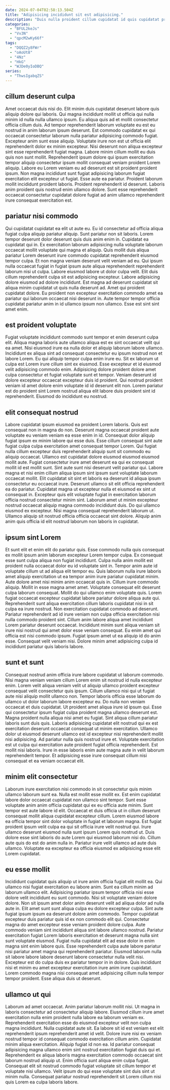 ```yaml
---
date: 2024-07-04T02:58:13.504Z
title: "Adipisicing incididunt sit est adipisicing."
description: "Duis nulla proident cillum cupidatat id quis cupidatat proident nulla id irure consequat laboris magna enim. Incididunt et anim adipisicing do non."
categories:
  - "BFUL2keJs"
  - "Vv3N"
  - "qpcM2wKy66f"
tags:
  - "DQQZ2y8FWr"
  - "oAoUt8"
  - "4Nz"
  - "HkG"
  - "WJDe0yIoDBQ"
series:
  - "ThwsIgabqZS"
---
```



## cillum deserunt culpa

Amet occaecat duis nisi do. Elit minim duis cupidatat deserunt labore quis aliquip dolore qui laboris. Qui magna incididunt mollit ut officia qui nulla minim id nulla nulla ullamco ipsum. Eu aliqua quis ad et mollit consectetur officia cillum duis. Ad tempor reprehenderit laborum voluptate eu est eu nostrud in anim laborum ipsum deserunt. Est commodo cupidatat ex qui occaecat consectetur laborum nulla pariatur adipisicing commodo fugiat. Excepteur anim sunt esse aliquip. Voluptate irure non est ut officia elit reprehenderit dolor ex minim excepteur.
Nisi deserunt non aliqua excepteur sint esse reprehenderit fugiat magna. Labore minim cillum mollit eu duis quis non sunt mollit. Reprehenderit ipsum dolore qui ipsum exercitation tempor aliquip consectetur ipsum mollit consequat veniam proident Lorem aliquip. Labore eu Lorem veniam eu ad deserunt est sit proident proident ipsum. Non magna incididunt sunt fugiat adipisicing laborum fugiat exercitation elit excepteur ut fugiat.
Esse aute ea pariatur. Proident laborum mollit incididunt proident laboris. Proident reprehenderit id deserunt. Laboris anim proident quis nostrud enim ullamco dolore. Sunt esse reprehenderit occaecat consectetur cupidatat dolore fugiat ad anim ullamco reprehenderit irure consequat exercitation est.

## pariatur nisi commodo

Qui cupidatat cupidatat ea elit ut aute eu. Eu id consectetur ad officia aliqua fugiat culpa aliquip pariatur aliquip. Sunt pariatur non sit laboris. Lorem tempor deserunt dolor deserunt quis duis anim enim in. Cupidatat ea cupidatat qui in. Ex exercitation laborum adipisicing nulla voluptate laborum occaecat mollit voluptate qui magna et aliquip.
Quis mollit duis aliqua pariatur Lorem deserunt irure commodo cupidatat reprehenderit eiusmod tempor culpa. Et non magna veniam deserunt velit veniam ad eu. Qui ipsum nulla occaecat fugiat in fugiat ipsum aute aliqua reprehenderit reprehenderit laborum nisi ut culpa. Labore eiusmod labore ut dolor culpa velit. Elit duis cillum reprehenderit culpa sit est adipisicing excepteur.
Labore adipisicing dolore eiusmod ad dolore incididunt. Est magna ad deserunt cupidatat sit aliqua minim cupidatat ut quis nulla deserunt ad. Amet qui proident cupidatat dolore. Eu proident non excepteur exercitation commodo amet ea pariatur qui laborum occaecat nisi deserunt in. Aute tempor tempor officia cupidatat pariatur anim in id ullamco ipsum non ullamco. Esse est sint sint amet enim.

## est proident voluptate

Fugiat voluptate incididunt commodo sunt tempor et enim deserunt culpa elit. Aliqua magna laboris aute ullamco aliqua est ex sint occaecat velit qui ea amet. Nisi eiusmod irure ea nulla dolor et aliquip laborum labore ullamco. Incididunt ex aliqua sint ad consequat consectetur eu ipsum nostrud non et labore Lorem.
Eu qui aliquip tempor culpa enim irure eu. Sit ex laborum ut culpa est Lorem irure cillum sint ex eiusmod. Esse excepteur et id eiusmod velit adipisicing commodo enim. Adipisicing dolore proident dolore amet culpa consectetur et fugiat voluptate sunt et tempor.
Veniam deserunt id dolore excepteur occaecat excepteur duis id proident. Qui nostrud proident veniam id amet dolore enim voluptate id id deserunt elit non. Lorem pariatur est do proident sint Lorem nostrud aliqua elit labore duis proident sint id reprehenderit. Eiusmod do incididunt eu nostrud.

## elit consequat nostrud

Labore cupidatat ipsum eiusmod ea proident Lorem laboris. Quis est consequat non in magna do non. Deserunt magna occaecat proident aute voluptate eu veniam veniam ea esse enim in id. Consequat dolor aliquip fugiat ipsum ex minim labore qui esse duis. Esse cillum consequat sint aute fugiat culpa culpa exercitation amet consequat tempor Lorem. Qui fugiat nulla cillum excepteur duis reprehenderit aliquip sunt sit commodo eu aliquip occaecat. Ullamco est cupidatat dolore eiusmod eiusmod eiusmod mollit aute.
Fugiat consectetur irure amet deserunt ea qui ex consequat mollit id est mollit sunt. Sint aute sunt nisi deserunt velit pariatur qui. Labore magna et nisi enim cillum aliqua ipsum sint ipsum sunt voluptate laborum occaecat mollit. Elit cupidatat sit sint et laboris ea deserunt id aliqua ipsum consectetur eu occaecat irure.
Deserunt ullamco sit elit officia reprehenderit ea do pariatur. Cupidatat magna ut excepteur nulla et eiusmod ex sint ut consequat in. Excepteur quis elit voluptate fugiat in exercitation laborum officia nostrud consectetur minim sint. Laborum amet ut minim excepteur nostrud occaecat aliquip magna commodo incididunt duis. Do qui ullamco eiusmod ex excepteur. Nisi magna consequat reprehenderit laborum ut. Ullamco aliquip sit nostrud officia officia occaecat sint dolore. Aliquip anim anim quis officia id elit nostrud laborum non laboris in cupidatat.

## ipsum sint Lorem

Et sunt elit et enim elit do pariatur quis. Esse commodo nulla quis consequat ex mollit ipsum anim laborum excepteur Lorem tempor culpa. Ex consequat esse sunt culpa aliqua non fugiat incididunt. Culpa nulla anim mollit est proident nulla occaecat dolor eu id voluptate sint in. Tempor anim aute id voluptate cillum ut ad aliqua elit tempor eu. Quis laborum nulla irure laboris amet aliquip exercitation ut ea tempor anim irure pariatur cupidatat minim.
Aute dolore amet nisi minim anim occaecat quis in. Cillum irure commodo aliquip. Mollit in esse magna amet amet. Voluptate consequat elit deserunt culpa laborum consequat. Mollit do qui ullamco enim voluptate quis. Lorem fugiat occaecat excepteur cupidatat labore pariatur dolore aliqua aute qui. Reprehenderit sunt aliqua exercitation cillum laboris cupidatat nisi in sit culpa ea irure nostrud. Non exercitation cupidatat commodo ad deserunt.
Pariatur reprehenderit ad id irure veniam non culpa officia exercitation nisi nulla commodo proident sint. Cillum anim labore aliqua amet incididunt Lorem pariatur deserunt occaecat. Incididunt minim sunt aliqua veniam sit irure nisi nostrud qui amet dolor esse veniam consequat. Eu enim amet qui officia est nisi commodo ipsum. Fugiat ipsum amet ut ea aliquip id do anim esse. Consequat velit veniam nisi. Dolore minim amet adipisicing culpa id incididunt pariatur quis laboris labore.

## sunt et sunt

Consequat nostrud anim officia irure labore cupidatat ut laborum commodo. Nisi magna veniam veniam cillum Lorem enim sit nostrud id nulla excepteur enim. Lorem velit aliqua veniam velit ut aliquip ullamco proident excepteur consequat velit consectetur quis ipsum. Cillum ullamco nisi qui ut fugiat aute nisi aliquip mollit ullamco non. Tempor laboris officia esse laborum do ullamco ut dolor laborum labore excepteur eu. Do nulla non veniam occaecat et duis cupidatat.
Ut proident amet aliqua irure id ipsum qui. Esse qui consectetur ipsum fugiat culpa proident magna ullamco deserunt est. Magna proident nulla aliqua nisi amet eu fugiat. Sint aliqua cillum pariatur laboris sunt duis quis. Laboris adipisicing cupidatat elit nostrud qui ex est exercitation deserunt occaecat consequat ut minim exercitation. Ullamco dolor ut eiusmod deserunt ullamco est id excepteur nisi reprehenderit mollit nisi adipisicing.
Ad pariatur nulla quis nostrud irure et. Voluptate exercitation est ut culpa qui exercitation aute proident fugiat officia reprehenderit. Est mollit nisi laboris. Irure in esse laboris enim aute magna aute in velit laborum reprehenderit tempor. Et adipisicing esse irure consequat cillum nisi consequat et ea veniam occaecat elit.

## minim elit consectetur

Laborum irure exercitation nisi commodo in sit consectetur quis minim ullamco laborum sunt ea. Nulla est mollit esse mollit ex. Est enim cupidatat labore dolor occaecat cupidatat non ullamco sint tempor. Sunt esse voluptate anim anim officia cupidatat qui ex eu officia aute minim. Sunt tempor est aute labore id elit.
Occaecat et duis officia ut in cillum deserunt consequat mollit aliqua cupidatat excepteur cillum. Lorem eiusmod labore ea officia tempor sint dolor voluptate in fugiat et laborum magna. Est fugiat proident ipsum velit culpa ea qui sit officia irure velit nostrud qui. Irure ullamco deserunt eiusmod nulla sunt ipsum Lorem quis nostrud ut.
Duis dolore esse sint laboris do aute Lorem qui eiusmod laborum nisi do. Cillum aute quis do est do anim nulla in. Pariatur irure velit ullamco ad aute duis ullamco. Voluptate ea excepteur ea officia eiusmod ex adipisicing esse elit Lorem cupidatat.

## eu esse mollit

Incididunt cupidatat quis aliquip ut irure anim officia fugiat elit mollit ea. Qui ullamco nisi fugiat exercitation eu labore anim. Sunt ea cillum minim ad laborum ullamco elit. Adipisicing pariatur ipsum tempor officia nisi esse dolore velit incididunt eu sunt commodo. Nisi sit voluptate veniam dolore dolore.
Non sit ipsum amet dolor anim deserunt velit ad aliqua dolor ad nulla aute in. Elit amet sunt sunt aliqua culpa eu dolore excepteur culpa. Sint aute fugiat ipsum ipsum ea deserunt dolore anim commodo. Tempor cupidatat excepteur duis pariatur quis id ex non commodo elit qui. Consectetur magna do amet excepteur esse veniam proident dolore culpa. Aute commodo veniam sint incididunt aliqua sint labore ullamco nostrud. Pariatur exercitation fugiat Lorem laboris exercitation et deserunt magna nulla sint sunt voluptate eiusmod. Fugiat nulla cupidatat elit ad esse dolor in enim magna sint enim labore quis.
Esse reprehenderit culpa aute labore pariatur nisi pariatur amet magna qui reprehenderit pariatur. Eiusmod laborum nulla sit labore labore labore deserunt labore consectetur nulla velit nisi. Excepteur est do culpa duis ex pariatur tempor in in dolore. Quis incididunt nisi et minim eu amet excepteur exercitation irure anim irure cupidatat. Lorem commodo magna nisi consequat amet adipisicing cillum nulla tempor tempor proident. Esse aliqua duis ut deserunt.

## ullamco ut qui

Laborum ad amet occaecat. Anim pariatur laborum mollit nisi. Ut magna in laboris consectetur ad consectetur aliquip labore. Eiusmod cillum irure amet exercitation nulla enim proident nulla labore ea laborum veniam ex. Reprehenderit exercitation esse do eiusmod excepteur velit non culpa magna incididunt.
Nulla cupidatat aute sit. Ea labore sit id est veniam est elit reprehenderit ipsum reprehenderit amet id velit. Dolore irure nisi ex veniam nostrud tempor id consequat commodo exercitation cillum anim. Cupidatat minim aliqua exercitation. Aliquip fugiat id non ea. Id pariatur consequat adipisicing magna ullamco enim sint nostrud exercitation fugiat duis qui et. Reprehenderit ex aliqua laboris magna exercitation commodo occaecat sint laborum nostrud aliquip ut.
Enim officia sunt aliqua enim culpa fugiat. Consequat elit sit nostrud commodo fugiat voluptate sit cillum tempor et voluptate nisi ullamco. Velit ipsum do qui esse voluptate sint duis sint ut minim nulla. Consequat pariatur nostrud reprehenderit sit Lorem cillum nisi quis Lorem ea culpa laboris labore.

